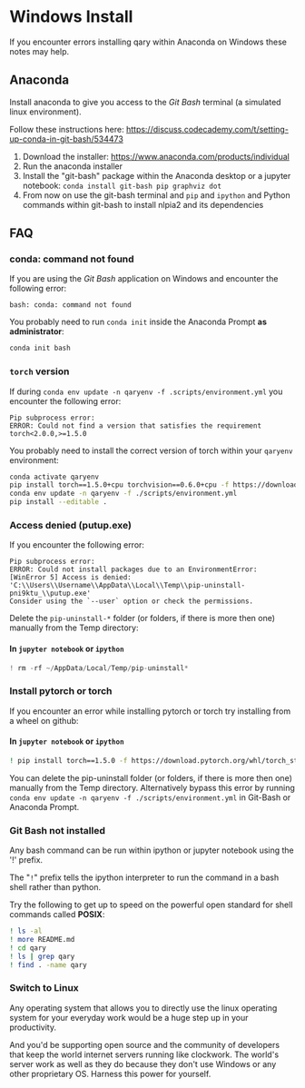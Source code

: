 # Windows Install

If you encounter errors installing qary within Anaconda on Windows these notes may help.

## Anaconda

Install anaconda to give you access to the _Git Bash_ terminal (a simulated linux environment).

Follow these instructions here: https://discuss.codecademy.com/t/setting-up-conda-in-git-bash/534473

1. Download the installer: https://www.anaconda.com/products/individual
2. Run the anaconda installer
3. Install the "git-bash" package within the Anaconda desktop or a jupyter notebook: `conda install git-bash pip graphviz dot`
4. From now on use the git-bash terminal and `pip` and `ipython` and Python commands within git-bash to install nlpia2 and its dependencies

## FAQ

### conda: command not found

If you are using the _Git Bash_ application on Windows and encounter the following error:

```
bash: conda: command not found
```

You probably need to run `conda init` inside the Anaconda Prompt **as administrator**:

```bash
conda init bash
```

### `torch` version

If during `conda env update -n qaryenv -f .scripts/environment.yml` you encounter the following error:

```
Pip subprocess error:
ERROR: Could not find a version that satisfies the requirement torch<2.0.0,>=1.5.0
```

You probably need to install the correct version of torch within your `qaryenv` environment:

```bash
conda activate qaryenv
pip install torch==1.5.0+cpu torchvision==0.6.0+cpu -f https://download.pytorch.org/whl/torch_stable.html
conda env update -n qaryenv -f ./scripts/environment.yml
pip install --editable .
```

### Access denied (putup.exe)

If you encounter the following error:

```
Pip subprocess error:
ERROR: Could not install packages due to an EnvironmentError: [WinError 5] Access is denied: 'C:\\Users\\Username\\AppData\\Local\\Temp\\pip-uninstall-pni9ktu_\\putup.exe'
Consider using the `--user` option or check the permissions.
```

Delete the `pip-uninstall-*` folder (or folders, if there is more then one) manually from the Temp directory:

#### In **`jupyter notebook`** or **`ipython`**
```python
! rm -rf ~/AppData/Local/Temp/pip-uninstall*
```

### Install pytorch or torch

If you encounter an error while installing pytorch or torch try installing from a wheel on github:

#### In **`jupyter notebook`** or **`ipython`**
```bash
! pip install torch==1.5.0 -f https://download.pytorch.org/whl/torch_stable.html
```

You can delete the pip-uninstall folder (or folders, if there is more then one) manually from the Temp directory.
Alternatively bypass this error by running `conda env update -n qaryenv -f ./scripts/environment.yml` in Git-Bash or Anaconda Prompt.


### Git Bash not installed

Any bash command can be run within ipython or jupyter notebook using the '!' prefix.

The "`!`" prefix tells the ipython interpreter to run the command in a bash shell rather than python.

Try the following to get up to speed on the powerful open standard for shell commands called **POSIX**:

```bash
! ls -al
! more README.md
! cd qary
! ls | grep qary
! find . -name qary
```

### Switch to Linux

Any operating system that allows you to directly use the linux operating system for your everyday work would be a huge step up in your productivity.

And you'd be supporting open source and the community of developers that keep the world internet servers running like clockwork.
The world's server work as well as they do because they don't use Windows or any other proprietary OS.
Harness this power for yourself.

